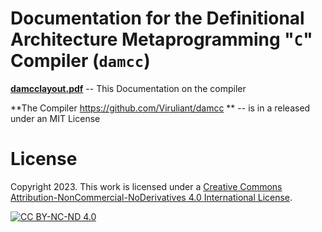 
# Documentation for the Definitional Architecture Metaprogramming "`C`" Compiler (`damcc`)

**[damcclayout.pdf](damcclayout.pdf)** -- This Documentation on the compiler

**The Compiler https://github.com/Viruliant/damcc ** --
is in a released under an MIT License

# License
Copyright 2023. This work is licensed under a
[Creative Commons Attribution-NonCommercial-NoDerivatives 4.0 International License][cc-by-nc-nd].

[![CC BY-NC-ND 4.0][cc-by-nc-nd-image]][cc-by-nc-nd]

[cc-by-nc-nd]: http://creativecommons.org/licenses/by-nc-nd/4.0/
[cc-by-nc-nd-image]: https://licensebuttons.net/l/by-nc-nd/4.0/88x31.png
[cc-by-nc-nd-shield]: https://img.shields.io/badge/License-CC%20BY--NC--ND%204.0-lightgrey.svg
